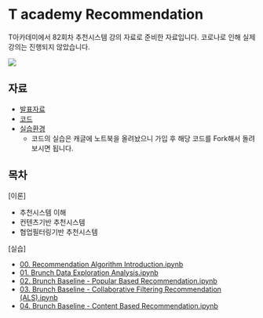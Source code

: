 # T academy Recommendation
T아카데미에서 82회차 추천시스템 강의 자료로 준비한 자료입니다. 코로나로 인해 실제 강의는 진행되지 않았습니다. 


![](https://github.com/choco9966/T-academy-Recommendation/blob/master/figure/Introduction.png?raw=true)

## 자료 
 - [발표자료](https://github.com/choco9966/T-academy-Recommendation/blob/master/T%20Academy%20Recommendation%20System%20Introduction.pdf)
 - [코드](https://github.com/choco9966/T-academy-Recommendation/tree/master/code)
 - [실습환경](https://www.kaggle.com/chocozzz/t-academy-recommendation)
   - 코드의 실습은 캐글에 노트북을 올려놨으니 가입 후 해당 코드를 Fork해서 돌려보시면 됩니다. 
 
## 목차 
[이론]
 - 추천시스템 이해
 - 컨텐츠기반 추천시스템
 - 협업필터링기반 추천시스템 
 
[실습] 
 - [00. Recommendation Algorithm Introduction.ipynb](https://github.com/choco9966/T-academy-Recommendation/blob/master/code/00.%20Recommendation%20Algorithm%20Introduction.ipynb)
 - [01. Brunch Data Exploration Analysis.ipynb](https://github.com/choco9966/T-academy-Recommendation/blob/master/code/01.%20Brunch%20Data%20Exploration%20Analysis.ipynb)
 - [02. Brunch Baseline - Popular Based Recommendation.ipynb](https://github.com/choco9966/T-academy-Recommendation/blob/master/code/02.%20Brunch%20Baseline%20-%20Popular%20Based%20Recommendation.ipynb)
 - [03. Brunch Baseline - Collaborative Filtering Recommendation (ALS).ipynb](https://github.com/choco9966/T-academy-Recommendation/blob/master/code/03.%20Brunch%20Baseline%20-%20Collaborative%20Filtering%20Recommendation%20(ALS).ipynb)
 - [04. Brunch Baseline - Content Based Recommendation.ipynb](https://github.com/choco9966/T-academy-Recommendation/blob/master/code/04.%20Brunch%20Baseline%20-%20Content%20Based%20Recommendation.ipynb)
